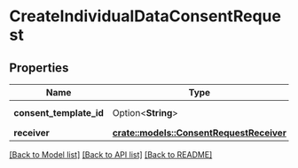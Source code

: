 # CreateIndividualDataConsentRequest

## Properties

Name | Type | Description | Notes
------------ | ------------- | ------------- | -------------
**consent_template_id** | Option<**String**> | Consent template id | [optional]
**receiver** | [**crate::models::ConsentRequestReceiver**](ConsentRequestReceiver.md) |  | 

[[Back to Model list]](../README.md#documentation-for-models) [[Back to API list]](../README.md#documentation-for-api-endpoints) [[Back to README]](../README.md)


